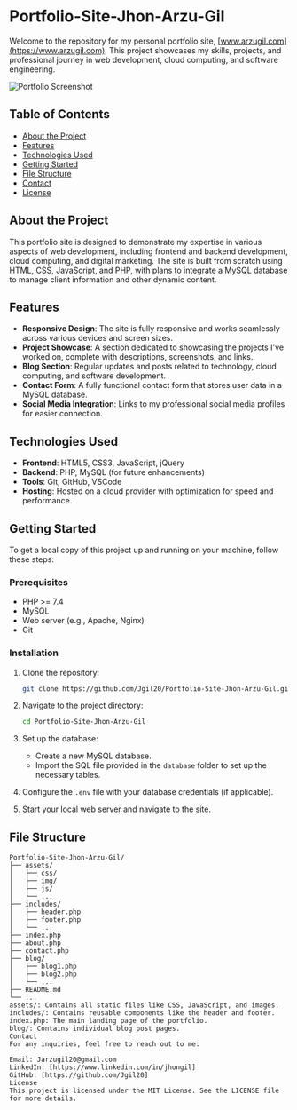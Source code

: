 # Portfolio-Site-Jhon-Arzu-Gil

Welcome to the repository for my personal portfolio site, [www.arzugil.com](https://www.arzugil.com). This project showcases my skills, projects, and professional journey in web development, cloud computing, and software engineering.

![Portfolio Screenshot](/images/hackerJhon.png) <!-- Update with an actual screenshot -->

## Table of Contents
- [About the Project](#about-the-project)
- [Features](#features)
- [Technologies Used](#technologies-used)
- [Getting Started](#getting-started)
- [File Structure](#file-structure)
- [Contact](#contact)
- [License](#license)

## About the Project

This portfolio site is designed to demonstrate my expertise in various aspects of web development, including frontend and backend development, cloud computing, and digital marketing. The site is built from scratch using HTML, CSS, JavaScript, and PHP, with plans to integrate a MySQL database to manage client information and other dynamic content.

## Features

- **Responsive Design**: The site is fully responsive and works seamlessly across various devices and screen sizes.
- **Project Showcase**: A section dedicated to showcasing the projects I've worked on, complete with descriptions, screenshots, and links.
- **Blog Section**: Regular updates and posts related to technology, cloud computing, and software development.
- **Contact Form**: A fully functional contact form that stores user data in a MySQL database.
- **Social Media Integration**: Links to my professional social media profiles for easier connection.

## Technologies Used

- **Frontend**: HTML5, CSS3, JavaScript, jQuery
- **Backend**: PHP, MySQL (for future enhancements)
- **Tools**: Git, GitHub, VSCode
- **Hosting**: Hosted on a cloud provider with optimization for speed and performance.

## Getting Started

To get a local copy of this project up and running on your machine, follow these steps:

### Prerequisites
- PHP >= 7.4
- MySQL
- Web server (e.g., Apache, Nginx)
- Git

### Installation

1. Clone the repository:
    ```bash
    git clone https://github.com/Jgil20/Portfolio-Site-Jhon-Arzu-Gil.git
    ```
2. Navigate to the project directory:
    ```bash
    cd Portfolio-Site-Jhon-Arzu-Gil
    ```
3. Set up the database:
    - Create a new MySQL database.
    - Import the SQL file provided in the `database` folder to set up the necessary tables.

4. Configure the `.env` file with your database credentials (if applicable).

5. Start your local web server and navigate to the site.

## File Structure

```plaintext
Portfolio-Site-Jhon-Arzu-Gil/
├── assets/
│   ├── css/
│   ├── img/
│   ├── js/
│   └── ...
├── includes/
│   ├── header.php
│   ├── footer.php
│   └── ...
├── index.php
├── about.php
├── contact.php
├── blog/
│   ├── blog1.php
│   ├── blog2.php
│   └── ...
├── README.md
└── ...
assets/: Contains all static files like CSS, JavaScript, and images.
includes/: Contains reusable components like the header and footer.
index.php: The main landing page of the portfolio.
blog/: Contains individual blog post pages.
Contact
For any inquiries, feel free to reach out to me:

Email: Jarzugil20@gmail.com
LinkedIn: [https://www.linkedin.com/in/jhongil]
GitHub: [https://github.com/Jgil20]
License
This project is licensed under the MIT License. See the LICENSE file for more details.
